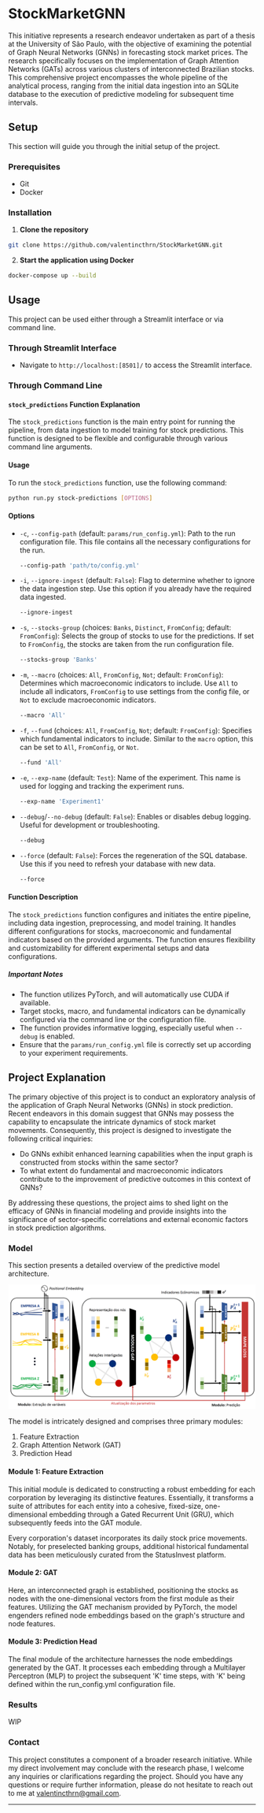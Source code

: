 # StockMarketGNN

This initiative represents a research endeavor undertaken as part of a thesis at the University of São Paulo, with the objective of examining the potential of Graph Neural Networks (GNNs) in forecasting stock market prices. The research specifically focuses on the implementation of Graph Attention Networks (GATs) across various clusters of interconnected Brazilian stocks. This comprehensive project encompasses the whole pipeline of the analytical process, ranging from the initial data ingestion into an SQLite database to the execution of predictive modeling for subsequent time intervals.

## Setup

This section will guide you through the initial setup of the project.

### Prerequisites

- Git
- Docker

### Installation

1. **Clone the repository**

```bash
git clone https://github.com/valentincthrn/StockMarketGNN.git
```

2. **Start the application using Docker**

```bash
docker-compose up --build
```

## Usage

This project can be used either through a Streamlit interface or via command line.

### Through Streamlit Interface

- Navigate to `http://localhost:[8501]/` to access the Streamlit interface.

### Through Command Line

#### `stock_predictions` Function Explanation

The `stock_predictions` function is the main entry point for running the pipeline, from data ingestion to model training for stock predictions. This function is designed to be flexible and configurable through various command line arguments.

#### Usage

To run the `stock_predictions` function, use the following command:

```bash
python run.py stock-predictions [OPTIONS]
```

#### Options

- `-c`, `--config-path` (default: `params/run_config.yml`): Path to the run configuration file. This file contains all the necessary configurations for the run.
  
  ```bash
  --config-path 'path/to/config.yml'
  ```

- `-i`, `--ignore-ingest` (default: `False`): Flag to determine whether to ignore the data ingestion step. Use this option if you already have the required data ingested.

  ```bash
  --ignore-ingest
  ```

- `-s`, `--stocks-group` (choices: `Banks`, `Distinct`, `FromConfig`; default: `FromConfig`): Selects the group of stocks to use for the predictions. If set to `FromConfig`, the stocks are taken from the run configuration file.

  ```bash
  --stocks-group 'Banks'
  ```

- `-m`, `--macro` (choices: `All`, `FromConfig`, `Not`; default: `FromConfig`): Determines which macroeconomic indicators to include. Use `All` to include all indicators, `FromConfig` to use settings from the config file, or `Not` to exclude macroeconomic indicators.

  ```bash
  --macro 'All'
  ```

- `-f`, `--fund` (choices: `All`, `FromConfig`, `Not`; default: `FromConfig`): Specifies which fundamental indicators to include. Similar to the `macro` option, this can be set to `All`, `FromConfig`, or `Not`.

  ```bash
  --fund 'All'
  ```

- `-e`, `--exp-name` (default: `Test`): Name of the experiment. This name is used for logging and tracking the experiment runs.

  ```bash
  --exp-name 'Experiment1'
  ```

- `--debug`/`--no-debug` (default: `False`): Enables or disables debug logging. Useful for development or troubleshooting.

  ```bash
  --debug
  ```

- `--force` (default: `False`): Forces the regeneration of the SQL database. Use this if you need to refresh your database with new data.

  ```bash
  --force
  ```

#### Function Description

The `stock_predictions` function configures and initiates the entire pipeline, including data ingestion, preprocessing, and model training. It handles different configurations for stocks, macroeconomic and fundamental indicators based on the provided arguments. The function ensures flexibility and customizability for different experimental setups and data configurations. 

##### Important Notes

- The function utilizes PyTorch, and will automatically use CUDA if available.
- Target stocks, macro, and fundamental indicators can be dynamically configured via the command line or the configuration file.
- The function provides informative logging, especially useful when `--debug` is enabled.
- Ensure that the `params/run_config.yml` file is correctly set up according to your experiment requirements.


## Project Explanation

The primary objective of this project is to conduct an exploratory analysis of the application of Graph Neural Networks (GNNs) in stock prediction. Recent endeavors in this domain suggest that GNNs may possess the capability to encapsulate the intricate dynamics of stock market movements. Consequently, this project is designed to investigate the following critical inquiries:

- Do GNNs exhibit enhanced learning capabilities when the input graph is constructed from stocks within the same sector?
- To what extent do fundamental and macroeconomic indicators contribute to the improvement of predictive outcomes in this context of GNNs?
  
By addressing these questions, the project aims to shed light on the efficacy of GNNs in financial modeling and provide insights into the significance of sector-specific correlations and external economic factors in stock prediction algorithms.

### Model

This section presents a detailed overview of the predictive model architecture. 

![Image](https://github.com/valentincthrn/StockMarketGNN/blob/main/images/model.png)

The model is intricately designed and comprises three primary modules:
  1. Feature Extraction
  2. Graph Attention Network (GAT)
  3. Prediction Head
     
#### Module 1: Feature Extraction
This initial module is dedicated to constructing a robust embedding for each corporation by leveraging its distinctive features. Essentially, it transforms a suite of attributes for each entity into a cohesive, fixed-size, one-dimensional embedding through a Gated Recurrent Unit (GRU), which subsequently feeds into the GAT module.

Every corporation's dataset incorporates its daily stock price movements. Notably, for preselected banking groups, additional historical fundamental data has been meticulously curated from the StatusInvest platform.

#### Module 2: GAT
Here, an interconnected graph is established, positioning the stocks as nodes with the one-dimensional vectors from the first module as their features. Utilizing the GAT mechanism provided by PyTorch, the model engenders refined node embeddings based on the graph's structure and node features.

#### Module 3: Prediction Head
The final module of the architecture harnesses the node embeddings generated by the GAT. It processes each embedding through a Multilayer Perceptron (MLP) to project the subsequent 'K' time steps, with 'K' being defined within the run_config.yml configuration file.

### Results

WIP

### Contact

This project constitutes a component of a broader research initiative. While my direct involvement may conclude with the research phase, I welcome any inquiries or clarifications regarding the project. Should you have any questions or require further information, please do not hesitate to reach out to me at valentincthrn@gmail.com.

---
